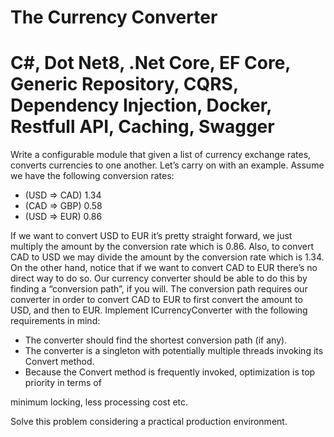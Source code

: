 # The Currency Converter
#  C#, Dot Net8, .Net Core, EF Core, Generic Repository, CQRS, Dependency Injection, Docker, Restfull API, Caching, Swagger

Write a configurable module that given a list of currency exchange rates, converts currencies to one another. Let’s carry on with an example.
Assume we have the following conversion rates:
- (USD => CAD) 1.34
- (CAD => GBP) 0.58
- (USD => EUR) 0.86

If we want to convert USD to EUR it’s pretty straight forward, we just multiply the amount by the conversion rate which is 0.86. Also, to convert 
CAD to USD we may divide the amount by the conversion rate which is 1.34. On the other hand, notice that if we want to convert CAD to EUR there’s 
no direct way to do so. Our currency converter should be able to do this by finding a “conversion path”, if you will. The conversion path requires
our converter in order to convert CAD to EUR to first convert the amount to USD, and then to EUR. Implement ICurrencyConverter with the following 
requirements in mind:

- The converter should find the shortest conversion path (if any).
- The converter is a singleton with potentially multiple threads invoking its Convert method.
- Because the Convert method is frequently invoked, optimization is top priority in terms of

minimum locking, less processing cost etc.

Solve this problem considering a practical production environment.
